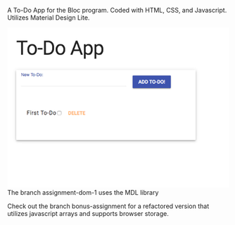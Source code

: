 A To-Do App for the Bloc program. Coded with HTML, CSS, and Javascript. Utilizes Material Design Lite.

![Alt text](images/mdl-screenshot.png?raw=true "mdl screenshot")
The branch assignment-dom-1 uses the MDL library

Check out the branch bonus-assignment for a refactored version that utilizes javascript arrays and supports browser storage.
